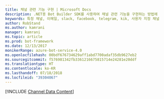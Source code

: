 ```yaml
---
title: 채널 관련 기능 구현 | Microsoft Docs
description: .NET용 Bot Builder SDK를 사용하여 채널 관련 기능을 구현하는 방법에 대해 알아봅니다.
keywords: 특정 채널, 이메일, slack, facebook, telegram, kik, 사용자 지정 채널
author: RobStand
ms.author: kamrani
manager: kamrani
ms.topic: article
ms.prod: bot-framework
ms.date: 12/13/2017
monikerRange: azure-bot-service-4.0
ms.openlocfilehash: 00bdf676734629aff1abd7700adaf35db9627eb2
ms.sourcegitcommit: f576981342fb3361216675815714e24281e20ddf
ms.translationtype: HT
ms.contentlocale: ko-KR
ms.lasthandoff: 07/18/2018
ms.locfileid: "39304067"
---
```

[!INCLUDE [Channel Data Content](../includes/snippet-channeldata.md)]